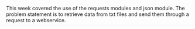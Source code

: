 This week covered the use of the requests modules and json module.
The problem statement is to retrieve data from txt files and send them through a request to a 
webservice.

